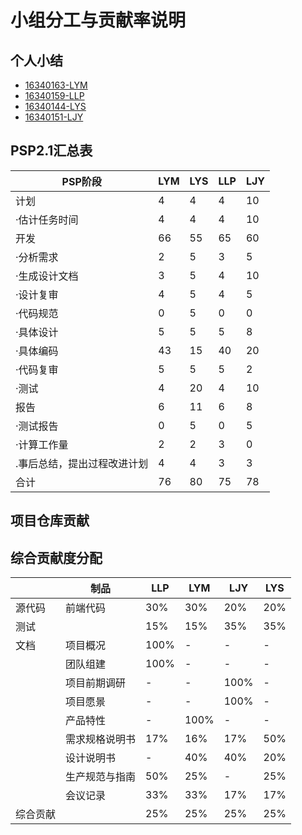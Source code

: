 # 小组分工与贡献率说明

## 个人小结

- [16340163-LYM](16340163-LYM.md)
- [16340159-LLP](16340159-LLP.md)
- [16340144-LYS](16340144-LYSH.md)
- [16340151-LJY](16340151-LJY.md)
## PSP2.1汇总表
| PSP阶段 | LYM | LYS | LLP | LJY |
| --------- | - | - | - | - |
| 计划 | 4 | 4 | 4 | 10 |
| ·估计任务时间 | 4 | 4 | 4 | 10 |
| 开发 | 66 | 55 | 65 | 60 |
| ·分析需求 | 2 | 5 | 3 | 5 |
| ·生成设计文档 | 3 | 5 | 4 | 10 |
| ·设计复审 | 4 | 5| 4 | 5 |
| ·代码规范 | 0 | 5 | 0 | 0 |
| ·具体设计 | 5 | 5 | 5 | 8 |
| ·具体编码 | 43 | 15 | 40 | 20 |
| ·代码复审 | 5 | 5 | 5 | 2 |
| ·测试 | 4 | 20 | 4 | 10 |
| 报告 | 6 | 11 | 6 | 8 |
| ·测试报告 | 0 | 5 | 0 | 5 |
| ·计算工作量 | 2 | 2 | 3 | 0 |
| .事后总结，提出过程改进计划 | 4 | 4 | 3 | 3 |
| 合计 | 76 | 80| 75 | 78 |

## 项目仓库贡献

## 综合贡献度分配
| | 制品 | LLP | LYM | LJY | LYS |
| - | - | - | - | - | - |
| 源代码 | 前端代码 | 30% | 30% | 20% | 20% |
| 测试 | | 15% | 15% | 35% | 35% |
| 文档 | 项目概况 | 100% | - | - | - |
| | 团队组建 | 100% | - | - | - |
| | 项目前期调研 | - | - | 100% | - |
| | 项目愿景 | - | - | 100% | - |
| | 产品特性 | - | 100% | - | - | - |
| | 需求规格说明书 | 17% | 16% | 17% | 50% |
| | 设计说明书 | - | 40% | 40% | 20% |
| | 生产规范与指南 | 50% | 25% | - | 25% | 
| | 会议记录 | 33% | 33% | 17% | 17% |
| 综合贡献 | | 25% | 25% | 25% | 25% |
